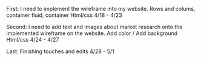 First: I need to implement the wireframe into my website.
 Rows and colums, container fluid, container
 Html/css
 4/18 - 4/23

 Second: I need to add text and images about market research onto the implemented wireframe on the website.
 Add color / Add background
 Html/css
 4/24 - 4/27

 Last: Finishing touches and edits
  4/28 - 5/1

